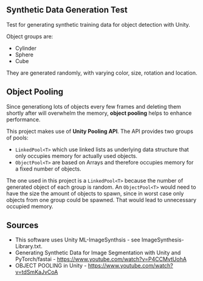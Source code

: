 
## Synthetic Data Generation Test
Test for generating synthetic training data for object detection with Unity.

Object groups are:
- Cylinder
- Sphere
- Cube

They are generated randomly, with varying color, size, rotation and location.

## Object Pooling
 Since generationg lots of objects every few frames and deleting them shortly after will overwhelm the memory, **object pooling** helps to enhance performance.

 This project makes use of **Unity Pooling API**. The API provides two groups of pools: 
 - `LinkedPool<T>` which use linked lists as underlying data structure that only occupies memory for actually used objects.  
 - `ObjectPool<T>` are based on Arrays and therefore occupies memory for a fixed number of objects.

The one used in this project is a `LinkedPool<T>` because the number of generated object of each group is random. An `ObjectPool<T>` would need to have the size the amount of objects to spawn, since in worst case only objects from one group could be spawned. That would lead to unnecessary occupied memory.

## Sources
- This software uses Unity ML-ImageSynthsis - see ImageSynthesis-Library.txt.
- Generating Synthetic Data for Image Segmentation with Unity and PyTorch/fastai - https://www.youtube.com/watch?v=P4CCMvtUohA
- OBJECT POOLING in Unity - https://www.youtube.com/watch?v=tdSmKaJvCoA